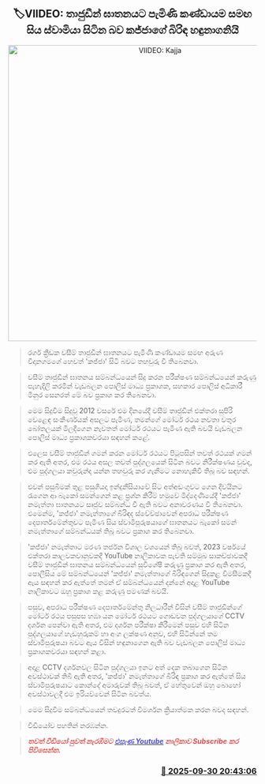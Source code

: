 <p align='center'><b><h2 align='center' title='VIIDEO: Kajja's wife identifies her husband as being with the group that came to assassinate Thajudeen'>🏷VIIDEO: තාජුඩීන් ඝාතනයට පැමිණි කණ්ඩායම සමඟ සිය ස්වාමියා සිටින බව කජ්ජාගේ බිරිඳ හඳුනාගනියි</h2></b></p>
<p align='center'><img src='https://helakuru.sgp1.cdn.digitaloceanspaces.com/esana/images/lib/kajja-thajudeen.jpg' width='600' alt='VIIDEO: Kajja's wife identifies her husband as being with the group that came to assassinate Thajudeen'></p>

> රගර් ක්‍රීඩක වසීම් තාජුඩීන් ඝාතනයට පැමිණි කණ්ඩායම සමඟ අරුණ විදානගමගේ හෙවත් 'කජ්ජා' සිටි බවට තහවුරු වී තිබෙනවා.

> වසීම් තාජුඩීන් ඝාතනය සම්බන්ධයෙන් සිදු කරන පරීක්ෂණ සම්බන්ධයෙන් කරුණු පැහැදිලි කරමින් වැඩබලන පොලිස් මාධ්‍ය ප්‍රකාශක, සහකාර පොලිස් අධිකාරී මිනුර සෙනරත් මේ බව ප්‍රකාශ කර තිබෙනවා.

> මෙම සිදුවීම සිදුවූ 2012 වසරේ එම දිනයේදී වසීම් තාජුඩීන් එක්තරා සුපිරි වෙළෙඳ සංකීර්ණයක් අසලට පැමිණ, තමන්ගේ මෝටර් රථය නවතා වතුර බෝතලයක් මිලදීගෙන නැවතත් මෝටර් රථයට පැමිණ ඇති බවයි වැඩබලන පොලිස් මාධ්‍ය ප්‍රකාශකවරයා සඳහන් කළේ.

> එලෙස වසීම් තාජුඩීන් ගමන් කරන මෝටර් රථයට පිටුපසින් තවත් රථයක් ගමන් කර ඇති අතර, එම රථය අසල තවත් පුද්ගලයෙක් සිටින බවට නිරීක්ෂණය වුවද, එම පුද්ගලයා කවුරුන්ද යන්න තහවුරු කර ගැනීමට නොහැකිවී තිබූ බව සඳහන්.

> එවන් පසුබිමක් තුළ පසුගියදා ඉන්දුනීසියාවේ සිට අත්අඩංගුවට ගෙන දිවයිනට රැගෙන ආ බැකෝ සමන්ගෙන් කළ ප්‍රශ්න කිරීම් හමුවේ මිද්දෙණියේදී 'කජ්ජා' නමැත්තා ඝාතනයට සෘජුව සම්බන්ධ වී ඇති බවට අනාවරණය වී තිබෙනවා. එමෙන්ම, 'කජ්ජා' නමැත්තාගේ බිරිඳද ස්වේච්ඡාවෙන් අපරාධ පරීක්ෂණ දෙපාර්තමේන්තුවට පැමිණ සිය ස්වාමිපුරුෂයාගේ ඝාතනයට බැකෝ සමන් නමැත්තාගේ සම්බන්ධයක් තිබූ බවට ප්‍රකාශ කර තිබෙනවා.

> 'කජ්ජා' නමැත්තාට මරණ තර්ජන විශාල වශයෙන් තිබූ බවත්, 2023 වර්ෂයේ එක්තරා කාලවකවානුවකදී YouTube නාලිකාවක පැවති සම්මුඛ සාකච්ඡාවකදී වසීම් තාජුඩීන් ඝාතනය සම්බන්ධයෙන් සුවිශේෂී කරුණු ප්‍රකාශ කර ඇති අතර, පොලීසිය මේ සම්බන්ධයෙන් 'කජ්ජා' නමැත්තාගේ බිරිඳගෙන් සිදුකළ විමසීමකදී ඇය සඳහන් කර ඇත්තේ තමන් ඒ සම්බන්ධයෙන් දන්නේ අදාළ YouTube නාලිකාවට ඔහු ප්‍රකාශ කළ කරුණු පමණක් බවයි.

> පසුව, අපරාධ පරීක්ෂණ දෙපාර්තමේන්තු නිලධාරීන් විසින් වසීම් තාජුඩීන්ගේ මෝටර් රථය පසුපස හඹා යන මෝටර් රථයට ගොඩවන පුද්ගලයාගේ CCTV දර්ශන පෙන්වා ඇති අතර, එම දර්ශන පරීක්ෂා කිරීමෙන් පසුව එහි සිටින පුද්ගලයාගේ හැඩහුරුකම් හා අංග ලක්ෂණ අනුව, එහි සිටින්නේ තම ස්වාමිපුරුෂයා බවට ඇය විසින් හඳුනාගෙන ඇති බව වැඩබලන පොලිස් මාධ්‍ය ප්‍රකාශකවරයා සඳහන් කළා.

> අදාළ CCTV දර්ශනවල සිටින පුද්ගලයා ඉනට අත් දෙක තබාගෙන සිටින අවස්ථාවක් තිබී ඇති අතර, 'කජ්ජා' නමැත්තාගේ බිරිඳ ප්‍රකාශ කර ඇත්තේ සිය ස්වාමිපුරුෂයාට කොන්දේ අමාරුවක් තිබූ බවත්, ඒ හේතුවෙන් ඔහු බොහෝ අවස්ථාවලදී එම ඉරියව්වෙන් සිටින බවත්ය.

> මෙම සිදුවීම සම්බන්ධයෙන් තවදුරටත් විමර්ශන ක්‍රියාත්මක කරන බවද සඳහන්.

> වීඩියෝව පහතින් නරඹන්න.

> <span style='color:#e64d4d'><em><strong>තවත් වීඩියෝ පුවත් නැරඹීමට </strong></em></span><a href='https://youtube.com/@esanamedia?si=UZCWEZmqFcpzlvdV'><span style='color:#4d4de6'><em><strong>එසැණ Youtube</strong></em></span></a><span style='color:#e64d4d'><em><strong> නාලිකාව Subscribe කර පිවිසෙන්න.</strong></em></span>



<h3 align='right'><a href='https://www.helakuru.lk/esana/p/114120/'>📅 2025-09-30 20:43:06</a></h3>
